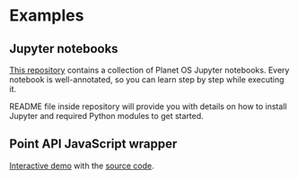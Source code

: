 # Examples

## Jupyter notebooks
<a href="https://github.com/planet-os/notebooks" target="_blank">This repository</a> contains a collection of Planet OS Jupyter notebooks.
Every notebook is well-annotated, so you can learn step by step while executing it.

README file inside repository will provide you with details on how to install Jupyter and required Python modules to get started.

## Point API JavaScript wrapper
<a href="http://planet-os.github.io/demos/point_api/" target="_blank">Interactive demo</a> with the <a href="https://github.com/planet-os/demos/tree/master/point_api" target="_blank">source code</a>.
